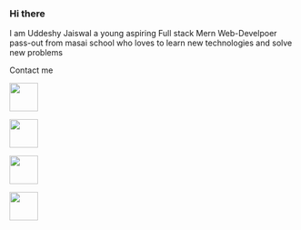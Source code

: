 ### Hi there  

I am Uddeshy Jaiswal a young aspiring Full stack Mern Web-Develpoer pass-out from masai school who loves to learn new technologies and solve new problems

 Contact me



[<img width="50px" height="50px" src="https://upload.wikimedia.org/wikipedia/commons/thumb/c/ca/LinkedIn_logo_initials.png/800px-LinkedIn_logo_initials.png"/>]((https://www.linkedin.com/in/uddeshy-jaiswal-56a69a201/))


[<img width="50px" height="50px" src="https://upload.wikimedia.org/wikipedia/commons/thumb/c/ca/LinkedIn_logo_initials.png/800px-LinkedIn_logo_initials.png"/>]((https://www.linkedin.com/in/uddeshy-jaiswal-56a69a201/))


[<img width="50px" height="50px" src="https://upload.wikimedia.org/wikipedia/commons/thumb/c/ca/LinkedIn_logo_initials.png/800px-LinkedIn_logo_initials.png"/>]((https://www.linkedin.com/in/uddeshy-jaiswal-56a69a201/))


[<img width="50px" height="50px" src="https://upload.wikimedia.org/wikipedia/commons/thumb/c/ca/LinkedIn_logo_initials.png/800px-LinkedIn_logo_initials.png"/>]((https://www.linkedin.com/in/uddeshy-jaiswal-56a69a201/))







<!--

**Elizah7/Elizah7** is a ✨ _special_ ✨ repository because its `README.md` (this file) appears on your GitHub profile.

Here are some ideas to get you started:

- 🔭 I’m currently working on ...
- 🌱 I’m currently learning ...
- 👯 I’m looking to collaborate on ...
- 🤔 I’m looking for help with ...
- 💬 Ask me about ...
- 📫 How to reach me: ...
- 😄 Pronouns: ...
- ⚡ Fun fact: ...
-->
